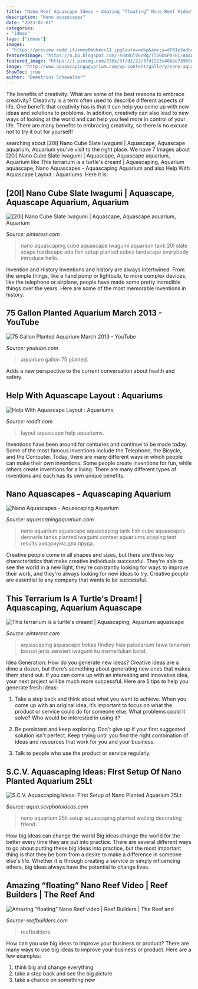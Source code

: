 ```yaml
---
title: "Nano Reef Aquascape Ideas ~ Amazing “floating” Nano Reef Video"
description: "Nano aquascapes"
date: "2023-02-01"
categories:
- "ideas"
tags: ["ideas"]
images:
- "https://preview.redd.it/xmoy0mbkecc11.jpg?auto=webp&amp;s=df81e3adbce0ef0ae9d0b5c0634c1ed4d006cb51"
featuredImage: "https://4.bp.blogspot.com/-s8A8UlV6rBg/Tl50OSPXFEI/AAAAAAAAA4o/lnHbQciMSp0/s1600/IMG_2627.jpg"
featured_image: "https://i.pinimg.com/736x/3f/d1/22/3fd1223c4862e73969d70e0c9ec53c8d--aquascaping-nano.jpg"
image: "http://www.aquascapingaquarium.com/wp-content/gallery/nano-aquascapes/9b47761e423d0f47ad79c97580144b61.jpg"
ShowToc: true
author: "Demetrius Schowalter"
---
```



The benefits of creativity: What are some of the best reasons to embrace creativity?
Creativity is a term often used to describe different aspects of life. One benefit that creativity has is that it can help you come up with new ideas and solutions to problems. In addition, creativity can also lead to new ways of looking at the world and can help you feel more in control of your life. There are many benefits to embracing creativity, so there is no excuse not to try it out for yourself!

	

		
searching about [20l] Nano Cube Slate Iwagumi | Aquascape, Aquascape aquarium, Aquarium you've visit to the right place. We have 7 Images about [20l] Nano Cube Slate Iwagumi | Aquascape, Aquascape aquarium, Aquarium like This terrarium is a turtle&#039;s dream! | Aquascaping, Aquarium aquascape, Nano Aquascapes - Aquascaping Aquarium and also Help With Aquascape Layout : Aquariums. Here it is:
		
    
## [20l] Nano Cube Slate Iwagumi | Aquascape, Aquascape Aquarium, Aquarium

<img loading=lazy src="https://i.pinimg.com/736x/3f/d1/22/3fd1223c4862e73969d70e0c9ec53c8d--aquascaping-nano.jpg" onerror="this.onerror=null;this.src='https://tse2.mm.bing.net/th?id=OIP.YHopgHxHOALVhZoM0LpRRwDjES&amp;pid=15.1';" alt="[20l] Nano Cube Slate Iwagumi | Aquascape, Aquascape aquarium, Aquarium">

_Source: pinterest.com_

>nano aquascaping cube aquascape iwagumi aquarium tank 20l slate scape hardscape ada fish setup planted cubes landscape everybody introduce hello. 

	

Invention and History
Inventions and history are always intertwined. From the simple things, like a hand pump or lightbulb, to more complex devices, like the telephone or airplane, people have made some pretty incredible things over the years. Here are some of the most memorable inventions in history.

    
## 75 Gallon Planted Aquarium March 2013 - YouTube

<img loading=lazy src="https://i.ytimg.com/vi/YF4YqAle5Tg/maxresdefault.jpg" onerror="this.onerror=null;this.src='https://tse4.mm.bing.net/th?id=OIP.cOsRTuGrMn1MVu6l-8m9eAHaEK&amp;pid=15.1';" alt="75 Gallon Planted Aquarium March 2013 - YouTube">

_Source: youtube.com_

>aquarium gallon 75 planted. 

	

Adds a new perspective to the current conversation about health and safety.

    
## Help With Aquascape Layout : Aquariums

<img loading=lazy src="https://preview.redd.it/xmoy0mbkecc11.jpg?auto=webp&amp;s=df81e3adbce0ef0ae9d0b5c0634c1ed4d006cb51" onerror="this.onerror=null;this.src='https://tse2.mm.bing.net/th?id=OIP.JJOX_mTIRNYoqoRKL5plyQHaFj&amp;pid=15.1';" alt="Help With Aquascape Layout : Aquariums">

_Source: reddit.com_

>layout aquascape help aquariums. 

	

Inventions have been around for centuries and continue to be made today. Some of the most famous inventions include the Telephone, the Bicycle, and the Computer. Today, there are many different ways in which people can make their own inventions. Some people create inventions for fun, while others create inventions for a living. There are many different types of inventions and each has its own unique benefits.

    
## Nano Aquascapes - Aquascaping Aquarium

<img loading=lazy src="http://www.aquascapingaquarium.com/wp-content/gallery/nano-aquascapes/9b47761e423d0f47ad79c97580144b61.jpg" onerror="this.onerror=null;this.src='https://tse2.mm.bing.net/th?id=OIP.eUfwpHgnp4a8w_i90FXXXQHaIC&amp;pid=15.1';" alt="Nano Aquascapes - Aquascaping Aquarium">

_Source: aquascapingaquarium.com_

>nano aquarium aquascape aquascaping tank fish cube aquascapes dennerle tanks planted iwagumi contest aquariums scaping test results аквариума для пруда. 

	

Creative people come in all shapes and sizes, but there are three key characteristics that make creative individuals successful. They're able to see the world in a new light, they're constantly looking for ways to improve their work, and they're always looking for new ideas to try. Creative people are essential to any company that wants to be successful.

    
## This Terrarium Is A Turtle&#039;s Dream! | Aquascaping, Aquarium Aquascape

<img loading=lazy src="https://i.pinimg.com/736x/09/68/02/0968023d6fe885771dd4b46111151adc--turtle-aquarium-aquarium-fish.jpg" onerror="this.onerror=null;this.src='https://tse4.mm.bing.net/th?id=OIP.5QpSC5jjenPVo_P6LhlHEgFCDB&amp;pid=15.1';" alt="This terrarium is a turtle&#039;s dream! | Aquascaping, Aquarium aquascape">

_Source: pinterest.com_

>aquascaping aquascape bekas findley hias paludarium fawa tanaman bonsai jenis zensiert iwagumi itu memerlukan botol. 

	

Idea Generation: How do you generate new ideas?
Creative ideas are a dime a dozen, but there’s something about generating new ones that makes them stand out. If you can come up with an interesting and innovative idea, your next project will be much more successful. Here are 5 tips to help you generate fresh ideas:
1. Take a step back and think about what you want to achieve. When you come up with an original idea, it’s important to focus on what the product or service could do for someone else. What problems could it solve? Who would be interested in using it?

2. Be persistent and keep exploring. Don't give up if your first suggested solution isn't perfect. Keep trying until you find the right combination of ideas and resources that work for you and your business.

3. Talk to people who use the product or service regularly.

    
## S.C.V. Aquascaping Ideas: FIrst Setup Of Nano Planted Aquarium 25Lt

<img loading=lazy src="https://4.bp.blogspot.com/-s8A8UlV6rBg/Tl50OSPXFEI/AAAAAAAAA4o/lnHbQciMSp0/s1600/IMG_2627.jpg" onerror="this.onerror=null;this.src='https://tse2.mm.bing.net/th?id=OIP.9R-Qz5QHzHBKagx1kPn1GgHaE7&amp;pid=15.1';" alt="S.C.V. Aquascaping Ideas: FIrst Setup of Nano Planted Aquarium 25Lt">

_Source: aqua.scvphotoideas.com_

>nano aquarium 25lt setup aquascaping planted waiting decorating friend. 

	

How big ideas can change the world
Big ideas change the world for the better every time they are put into practice. There are several different ways to go about putting these big ideas into practice, but the most important thing is that they be born from a desire to make a difference in someone else's life. Whether it is through creating a service or simply influencing others, big ideas always have the potential to change lives.

    
## Amazing “floating” Nano Reef Video | Reef Builders | The Reef And

<img loading=lazy src="https://reefbuilders.com/wp-content/blogs.dir/1/files/2017/11/floating-reef-770x402.png" onerror="this.onerror=null;this.src='https://tse1.mm.bing.net/th?id=OIP.2hileBY0JvBBg2xrG1Z3fAHaD3&amp;pid=15.1';" alt="Amazing “floating” Nano Reef video | Reef Builders | The Reef and">

_Source: reefbuilders.com_

>reefbuilders. 

	

How can you use big ideas to improve your business or product?
There are many ways to use big ideas to improve your business or product. Here are a few examples: 
1. think big and change everything
2. take a step back and see the big picture
3. take a chance on something new 

